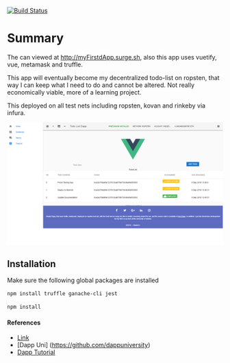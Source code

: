 [![Build Status](https://travis-ci.org/FriendlyUser/Vue-Dapp.svg?branch=master)](https://travis-ci.org/FriendlyUser/Vue-Dapp)
# Summary

The can viewed at http://myFirstdApp.surge.sh, also this app uses vuetify, vue, metamask and truffle.

This app will eventually become my decentralized todo-list on ropsten, that way I can keep what I need to do and cannot be altered. Not really economically viable, more of a learning project.

This deployed on all test nets including ropsten, kovan and rinkeby via infura.

![Todo List](docs/screenshot.png)
## Installation
Make sure the following global packages are installed
```sh
npm install truffle ganache-cli jest
```

```sh
npm install 
```
#### References
* [Link](https://itnext.io/create-your-first-ethereum-dapp-with-web3-and-vue-js-part-2-52248a74d58a)
* [Dapp Uni] (https://github.com/dappuniversity)
* [Dapp Tutorial](https://github.com/danielefavi/ethereum-vuejs-dapp)
